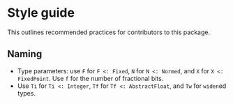 # Style guide

This outlines recommended practices for contributors to this package.

## Naming

- Type parameters: use `F` for `F <: Fixed`, `N` for `N <: Normed`,
  and `X` for `X <: FixedPoint`. Use `f` for the number of fractional bits.
- Use `Ti` for `Ti <: Integer`, `Tf` for `Tf <: AbstractFloat`, and `Tw`
  for `widen`ed types.
